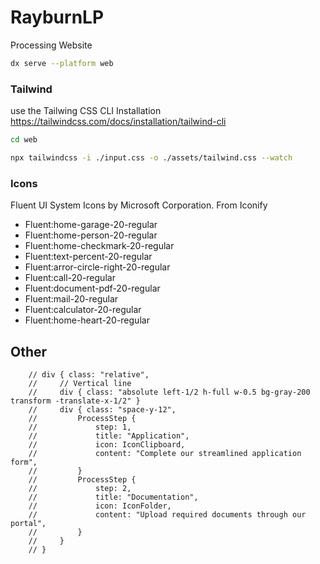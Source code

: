 <!-- @format -->

# RayburnLP

Processing Website

```bash
dx serve --platform web
```

### Tailwind

use the Tailwing CSS CLI Installation
https://tailwindcss.com/docs/installation/tailwind-cli

```bash
cd web
```

```bash
npx tailwindcss -i ./input.css -o ./assets/tailwind.css --watch
```

### Icons

Fluent UI System Icons by Microsoft Corporation. From Iconify

- Fluent:home-garage-20-regular
- Fluent:home-person-20-regular
- Fluent:home-checkmark-20-regular
- Fluent:text-percent-20-regular
- Fluent:arror-circle-right-20-regular
- Fluent:call-20-regular
- Fluent:document-pdf-20-regular
- Fluent:mail-20-regular
- Fluent:calculator-20-regular
- Fluent:home-heart-20-regular

## Other

        // div { class: "relative",
        //     // Vertical line
        //     div { class: "absolute left-1/2 h-full w-0.5 bg-gray-200 transform -translate-x-1/2" }
        //     div { class: "space-y-12",
        //         ProcessStep {
        //             step: 1,
        //             title: "Application",
        //             icon: IconClipboard,
        //             content: "Complete our streamlined application form",
        //         }
        //         ProcessStep {
        //             step: 2,
        //             title: "Documentation",
        //             icon: IconFolder,
        //             content: "Upload required documents through our portal",
        //         }
        //     }
        // }
